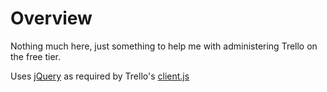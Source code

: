 # Overview

Nothing much here, just something to help me with administering Trello
on the free tier.

Uses [jQuery](https://www.jquery.com/) as required by Trello's
[client.js](https://developers.trello.com/docs/clientjs)
